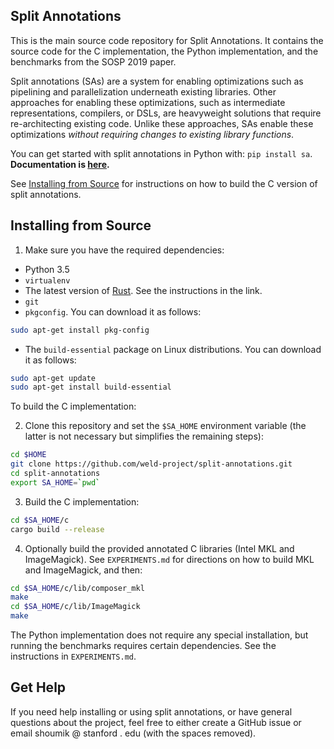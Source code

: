 ## Split Annotations

This is the main source code repository for Split Annotations. It contains the source code for the C implementation, the Python implementation, and the benchmarks from the SOSP 2019 paper.

Split annotations (SAs) are a system for enabling optimizations such as pipelining and parallelization underneath existing libraries. Other approaches for enabling these optimizations, such as intermediate representations, compilers, or DSLs, are heavyweight solutions that require re-architecting existing code. Unlike these approaches, SAs enable these optimizations _without requiring changes to existing library functions_.

You can get started with split annotations in Python with: `pip install sa`. **Documentation is [here](https://www.weld.rs/split-annotations/docs/).**

See [Installing from Source](#installing-from-source) for instructions on how to build the C version of split annotations.

## Installing from Source

1. Make sure you have the required dependencies:

  * Python 3.5
  * `virtualenv`
  * The latest version of [Rust](https://rustup.rs/). See the instructions in the link.
  * `git`
  * `pkgconfig`. You can download it as follows:
  
  ```bash
  sudo apt-get install pkg-config
  ```
  
  * The `build-essential` package on Linux distributions. You can download it as follows:
  
  ```bash
  sudo apt-get update
  sudo apt-get install build-essential
  ```
  
To build the C implementation:
  
2. Clone this repository and set the `$SA_HOME` environment variable (the latter is not necessary but simplifies the remaining steps):

  ```bash
  cd $HOME
  git clone https://github.com/weld-project/split-annotations.git
  cd split-annotations
  export SA_HOME=`pwd`
  ```
  
3. Build the C implementation:

  ```bash
  cd $SA_HOME/c
  cargo build --release
  ```
   
4. Optionally build the provided annotated C libraries (Intel MKL and ImageMagick). See `EXPERIMENTS.md` for directions on how to build MKL and ImageMagick, and then:

  ```bash
  cd $SA_HOME/c/lib/composer_mkl
  make
  cd $SA_HOME/c/lib/ImageMagick
  make
  ```
  
The Python implementation does not require any special installation, but running the benchmarks requires certain dependencies. See the instructions in `EXPERIMENTS.md`.

## Get Help

If you need help installing or using split annotations, or have general questions about the project, feel free to either create a GitHub issue or email shoumik @ stanford . edu (with the spaces removed).
